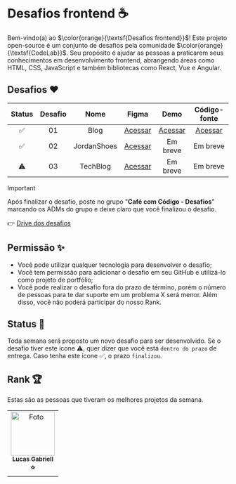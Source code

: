 # Desafios frontend ☕

Bem-vindo(a) ao $\color{orange}{\textsf{Desafios frontend}}$! Este projeto open-source é um conjunto de desafios pela comunidade $\color{orange}{\textsf{CodeLab}}$. Seu propósito é ajudar as pessoas a praticarem seus conhecimentos em desenvolvimento frontend, abrangendo áreas como HTML, CSS, JavaScript e também bibliotecas como React, Vue e Angular.

## Desafios ❤️

| Status | Desafio | Nome |                        Figma                        |   Demo   | Código-fonte |
| :----: | :-----: | :--: | :-------------------------------------------------: | :------: | :----------: |
|   ✅   |   01    | Blog | [Acessar](https://bit.ly/codelab-desafio-1)  | [Acessar](https://technology-devblog.netlify.app) | [Acessar](https://github.com/lucasgabriell97/desafios-codelab) |
|   ✅   |   02    | JordanShoes | [Acessar](https://bit.ly/codelab-desafio-2)  | Em breve |   Em breve   |
|   ⚠️   |   03    | TechBlog    | [Acessar](https://bit.ly/codelab-desafio-3)  | Em breve |   Em breve   |

> [!IMPORTANT]
> Após finalizar o desafio, poste no grupo "**Café com Código - Desafios**" marcando os ADMs do grupo e deixe claro que você finalizou o desafio.

👉 [Drive dos desafios](https://bit.ly/drive-codelab)

## Permissão ✨

- Você pode utilizar qualquer tecnologia para desenvolver o desafio;
- Você tem permissão para adicionar o desafio em seu GitHub e utilizá-lo como projeto de portfólio;
- Você pode realizar o desafio fora do prazo de término, porém o número de pessoas para te dar suporte em um problema X será menor. Além disso, você não poderá participar do nosso Rank.

## Status 🚨

Toda semana será proposto um novo desafio para ser desenvolvido. Se o desafio tiver este ícone ⚠️, quer dizer que você está `dentro do prazo` de entrega. Caso tenha este ícone ✅, o prazo `finalizou`.

## Rank 🏆

Estas são as pessoas que tiveram os melhores projetos da semana.

<table>
  <tr>
    <td align="center">
      <a href="https://github.com/lucasgabriell97" title="Perfil">
        <img src="https://avatars.githubusercontent.com/u/82159552?v=4" width="100px;" alt="Foto"/><br>
        <sub>
          <b>Lucas Gabriell</b>
        </sub>
      </a>
      <br>
      <b>⭐</b>
    </td>
  </tr>
</table>
